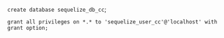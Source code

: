 `create database sequelize_db_cc`;

`grant all privileges on *.* to 'sequelize_user_cc'@'localhost' with grant option;`